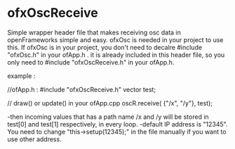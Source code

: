 # ofxOscReceive

Simple wrapper header file that makes receiving osc data in openFrameworks simple and easy.
ofxOsc is needed in your project to use this. If ofxOsc is in your project, you don't need to decalre #include "ofxOsc.h" in your ofApp.h . it is already included in this header file, so you only need to #include "ofxOscReceive.h" in your ofApp.h.


example :

//ofApp.h :
#include "ofxOscReceive.h"
vector<float> test;

// draw() or update() in your ofApp.cpp
oscR.receive( {"/x", "/y"}, test);

-then incoming values that has a path name /x and /y will be stored in test[0] and test[1] respectively, in every loop.
-default IP address is "12345". You need to change "this->setup(12345);" in the file manually if you want to use other address. 
